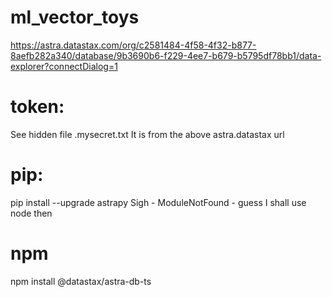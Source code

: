 # ml_vector_toys
https://astra.datastax.com/org/c2581484-4f58-4f32-b877-8aefb282a340/database/9b3690b6-f229-4ee7-b679-b5795df78bb1/data-explorer?connectDialog=1

# token: 
See hidden file .mysecret.txt
It is from the above astra.datastax url

# pip: 
pip install --upgrade astrapy
Sigh - ModuleNotFound - guess I shall use node then 

# npm 
npm install @datastax/astra-db-ts